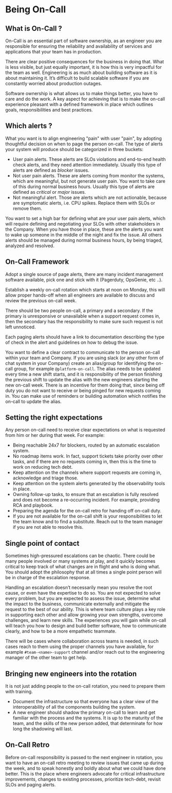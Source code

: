 # Being On-Call

## What is On-Call ?

On-Call is an essential part of software ownership, as an engineer you are responsible for ensuring the reliability and availability of services and applications that your team has in production. 

There are clear positive consequences for the business in doing that. What is less visible, but just equally important, it is how this is very impactful for the team as well. Engineering is as much about building software as it is about maintaining it. It’s difficult to build scalable software if you are constantly worried about production outages. 

Software ownership is what allows us to make things better, you have to care and do the work. A key aspect for achieving that is to make the on-call experience pleasant with a defined framework in place which outlines goals, responsibilities and best practices.

## Which alerts ?

What you want is to align engineering "pain" with user "pain", by adopting thoughtful decision on when to page the person on-call. The type of alerts your system will produce should be categorized in three buckets:

* User pain alerts. These alerts are SLOs violations and end-to-end health check alerts, and they need attention immediately. Usually this type of alerts are defined as _blocker_ issues.
* Not user pain alerts. These are alerts coming from monitor the systems, which are meaningful, but not generate user pain. You want to take care of this during normal business hours. Usually this type of alerts are defined as _critical_ or _major_ issues.
* Not meaningful alert. Those are alerts which are not actionable, because are symptomatic alerts, i.e. CPU spikes. Replace them with SLOs or remove them.

You want to set a high bar for defining what are your user pain alerts, which will require defining and negotiating your SLOs with other stakeholders in the Company. When you have those in place, these are the alerts you want to wake up someone in the middle of the night and fix the issue. All others alerts should be managed during normal business hours, by being triaged, analyzed and resolved.


## On-Call Framework

Adopt a single source of page alerts, there are many incident management software available, pick one and stick with it (Pagerduty, OpsGenie, etc ..).

Establish a weekly on-call rotation which starts at noon on Monday, this will allow proper hands-off when all engineers are available to discuss and review the previous on-call week.

There should be two people on-call, a primary and a secondary. If the primary is unresponsive or unavailable when a support request comes in, then the secondary has the responsibility to make sure such request is not left unnoticed.

Each paging alerts should have a link to documentation describing the type of check in the alert and guidelines on how to debug the issue. 

You want to define a clear contract to communicate to the person on-call within your team and Company. If you are using slack (or any other form of chat system in your Company) create an alias/group for identifying the on-call group, for example `@platform-on-call`. The alias needs to be updated every time a new shift starts, and it is responsibility of the person finishing the previous shift to update the alias with the new engineers starting the new on-call week. There is an incentive for them doing that, since being off duty you do not want to receive or being pinged for new requests coming in. You can make use of reminders or building automation which notifies the on-call to update the alias.

## Setting the right expectations

Any person on-call need to receive clear expectations on what is requested from him or her during that week. For example:

* Being reachable 24x7 for blockers, routed by an automatic escalation system. 
* No roadmap items work. In fact, support tickets take priority over other tasks, and if there are no requests coming in, then this is the time to work on reducing tech debt.
* Keep attention on the channels where support requests are coming in, acknowledge and triage those.
* Keep attention on the system alerts generated by the observability tools in place.
* Owning follow-up tasks, to ensure that an escalation is fully resolved and does not become a re-occurring incident. For example, providing RCA and playbook.
* Preparing the agenda for the on-call retro for handing off on-call duty.
* If you are not available for the on-call shift is your responsibilities to let the team know and to find a substitute. Reach out to the team manager if you are not able to resolve this.

## Single point of contact

Sometimes high-pressured escalations can be chaotic. There could be many people involved or many systems at play, and it quickly becomes critical to keep track of what changes are in flight and who is doing what. You should adopt the philosophy that at all times a single point person will be in charge of the escalation response.

Handling an escalation doesn’t necessarily mean you resolve the root cause, or even have the expertise to do so. You are not expected to solve every problem, but you are expected to assess the issue, determine what the impact to the business, communicate externally and mitigate the request to the best of our ability. This is where team culture plays a key role in supporting each other and allow growing your own strengths, overcome challenges, and learn new skills. The experiences you will gain while on-call will teach you how to design and build better software, how to communicate clearly, and how to be a more empathetic teammate.

There will be cases where collaboration across teams is needed, in such cases reach to them using the proper channels you have available, for example `#team-<name>-support` channel and/or reach out to the engineering manager of the other team to get help. 

## Bringing new engineers into the rotation

It is not just adding people to the on-call rotation, you need to prepare them with training. 

* Document the infrastructure so that everyone has a clear view of the interoperability of all the components building the system.
* A new engineer should shadow the primary on-call to learn and get familiar with the process and the systems. It is up to the maturity of the team, and the skills of the new person added, that determinate for how long the shadowing will last. 

## On-Call Retro

Before on-call responsibility is passed to the next engineer in rotation, you want to have an on-call retro meeting to review issues that came up during the week, and to speak honestly and boldly about what we could have done better. This is the place where engineers advocate for critical infrastructure improvements, changes to existing processes, prioritize tech-debt, revisit SLOs and paging alerts.

